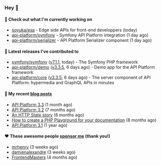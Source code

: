 ### Hey 👋

#### 👷 Check out what I'm currently working on

- [soyuka/esa](https://github.com/soyuka/esa) - Edge side APIs for front-end developpers (today)
- [api-platform/symfony](https://github.com/api-platform/symfony) - Symfony API Platform integration (1 day ago)
- [api-platform/serializer](https://github.com/api-platform/serializer) - API Platform Serializer component (1 day ago)

#### 🔭 Latest releases I've contributed to

- [symfony/symfony](https://github.com/symfony/symfony) ([v7.1.1](https://github.com/symfony/symfony/releases/tag/v7.1.1), today) - The Symfony PHP framework
- [api-platform/demo](https://github.com/api-platform/demo) ([v3.3.5](https://github.com/api-platform/demo/releases/tag/v3.3.5), 6 days ago) - Demo app for the API Platform framework
- [api-platform/core](https://github.com/api-platform/core) ([v3.3.5](https://github.com/api-platform/core/releases/tag/v3.3.5), 6 days ago) - The server component of API Platform: hypermedia and GraphQL APIs in minutes

#### 📜 My recent [blog posts](https://soyuka.me)

- [API Platform 3.3](https://soyuka.me/api-platform-3.3/) (1 month ago)
- [API Platform 3.2](https://soyuka.me/api-platform-3.2/) (7 months ago)
- [An HTTP State story](https://soyuka.me/http-state-story/) (8 months ago)
- [How to create a PHP Playground for your documentation](https://soyuka.me/how-to-create-a-php-playground-for-your-documentation/) (8 months ago)
- [API Platform 3.1](https://soyuka.me/api-platform-3.1-whats-new/) (1 year ago)

#### ❤️ These awesome people [sponsor me](https://github.com/sponsors/soyuka) (thank you!)

- [mrhenry](https://github.com/mrhenry) (3 weeks ago)
- [damienalexandre](https://github.com/damienalexandre) (3 weeks ago)
- [FrontendMasters](https://github.com/FrontendMasters) (4 months ago)

